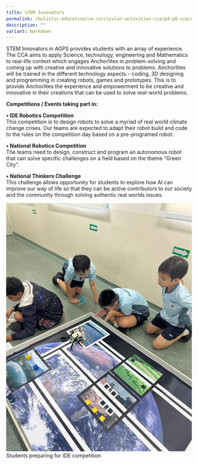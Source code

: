 ```yaml
---
title: STEM Innovators
permalink: /holistic-education/co-curricular-activities-cca/p4-p6-cca/cognitive/STEM/
description: ""
variant: markdown
---
```

STEM Innovators in AGPS provides students with an array of experience. The CCA aims to apply Science, technology, engineering and Mathematics to real-life context which engages Anchorlites in problem-solving and coming up with creative and innovative solutions to problems. Anchorlites will be trained in the different technology aspects – coding, 3D designing and programming in creating robots, games and prototypes. This is to provide Anchorlites the experience and empowerment to be creative and innovative in their creations that can be used to solve real-world problems.

**Competitions / Events taking part in:**<br>
        
**• IDE Robotics Competition**<br>
This competition is to design robots to solve a myriad of real world climate change crises. Our teams are expected to adapt their robot build and code to the rules on the competition day based on a pre-programed robot.

**• National Robotics Competition**<br>
The teams need to design, construct and program an autonomous robot that can solve specific challenges on a field based on the theme “Green City”.

**• National Thinkers Challenge**<br>
This challenge allows opportunity for students to explore how AI can improve our way of life so that they can be active contributors to our society and the community through solving authentic real worlds issues.

![Students preparing for IDE competition](/images/CCA/Cognitive/STEM/Students_preparing_for_IDE_competition.jpg)
Students preparing for IDE competition